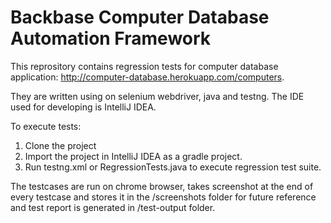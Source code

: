# Backbase Computer Database Automation Framework

This reprository contains regression tests for computer database application: http://computer-database.herokuapp.com/computers.

They are written using on selenium webdriver, java and testng. The IDE used for developing is IntelliJ IDEA.

To execute tests:

1. Clone the project 
2. Import the project in IntelliJ IDEA as a gradle project.
3. Run testng.xml or RegressionTests.java to execute regression test suite.

The testcases are run on chrome browser, takes screenshot at the end of every testcase and stores it in the /screenshots folder for future reference and test report is generated in /test-output folder.
